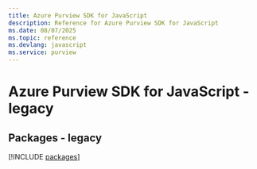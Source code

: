 ```yaml
---
title: Azure Purview SDK for JavaScript
description: Reference for Azure Purview SDK for JavaScript
ms.date: 08/07/2025
ms.topic: reference
ms.devlang: javascript
ms.service: purview
---
```

# Azure Purview SDK for JavaScript - legacy
## Packages - legacy
[!INCLUDE [packages](purview-index.md)]